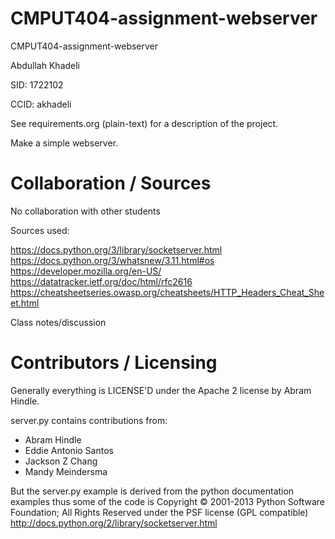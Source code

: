 CMPUT404-assignment-webserver
=============================

CMPUT404-assignment-webserver

Abdullah Khadeli

SID: 1722102

CCID: akhadeli

See requirements.org (plain-text) for a description of the project.

Make a simple webserver.

Collaboration / Sources
=======================

No collaboration with other students

Sources used:

https://docs.python.org/3/library/socketserver.html
https://docs.python.org/3/whatsnew/3.11.html#os
https://developer.mozilla.org/en-US/
https://datatracker.ietf.org/doc/html/rfc2616
https://cheatsheetseries.owasp.org/cheatsheets/HTTP_Headers_Cheat_Sheet.html

Class notes/discussion

Contributors / Licensing
========================

Generally everything is LICENSE'D under the Apache 2 license by Abram Hindle.

server.py contains contributions from:

* Abram Hindle
* Eddie Antonio Santos
* Jackson Z Chang
* Mandy Meindersma 

But the server.py example is derived from the python documentation
examples thus some of the code is Copyright © 2001-2013 Python
Software Foundation; All Rights Reserved under the PSF license (GPL
compatible) http://docs.python.org/2/library/socketserver.html
